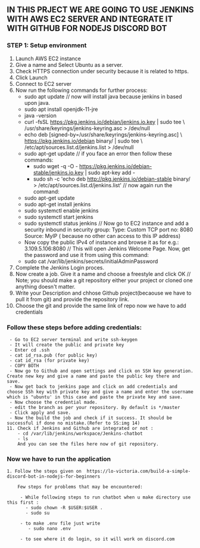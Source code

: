## IN THIS PRJECT WE ARE GOING TO USE JENKINS WITH AWS EC2 SERVER AND INTEGRATE IT WITH GITHUB FOR NODEJS DISCORD BOT

### STEP 1: Setup environment
   1. Launch AWS EC2 instance 
   2. Give a name and Select Ubuntu as a server.
   3. Check HTTPS connection under security because it is related to https.
   4. Click Launch
   5. Connect to EC2 server
   6. Now run the following commands for further process:
       - sudo apt update
       // now will install java because jenkins in based upon java.
       - sudo apt install openjdk-11-jre
       - java -version
       - curl -fsSL https://pkg.jenkins.io/debian/jenkins.io.key | sudo tee \   /usr/share/keyrings/jenkins-keyring.asc > /dev/null 
       - echo deb [signed-by=/usr/share/keyrings/jenkins-keyring.asc] \   https://pkg.jenkins.io/debian binary/ | sudo tee \   /etc/apt/sources.list.d/jenkins.list > /dev/null
       - sudo apt-get update 
       // if you face an error then follow these commands: 
            - sudo wget -q -O - https://pkg.jenkins.io/debian-stable/jenkins.io.key | sudo apt-key add -
            - sudo sh -c 'echo deb http://pkg.jenkins.io/debian-stable binary/ > /etc/apt/sources.list.d/jenkins.list'
        // now again run the command:
        - sudo apt-get update
        - sudo apt-get install jenkins
	    - sudo systemctl enable jenkins
	    - sudo systemctl start jenkins
	    - sudo systemctl status jenkins
    // Now go to EC2 instance and add a security inbound in security group: 
    Type: Custom TCP 
    port no:  8080
    Source: MyIP ( because no other can access to this IP address) 
        - Now copy the public IPv4 of instance and browse it as for e.g.: 3.109.5.106:8080 
        // This will open Jenkins Welcome Page. Now, get the password and use it from using this command:
	    - sudo cat /var/lib/jenkins/secrets/initialAdminPassword
   7. Complete the Jenkins Login proces.
   8. Now create a job. Give it a name and choose a freestyle and click OK
   // Note; you should make a git repository either your project or cloned one anything doesn't matter.
   9. Write your Description and chhose Github project(becaouse we have to pull it from git) and provide the repository link.
   10. Choose the git and provide the same link of repo now we have to add credentials
   ### Follow these steps before adding credentials:
     - Go to EC2 server terminal and write ssh-keygen
     - It will create the public and private key
     - Enter cd .ssh
     - cat id_rsa.pub (for public key)
     - cat id_rsa (for private key)
     - COPY BOTH
     - Now go to Github and open settings and click on SSH key generation. Create new key and give a name and paste the public key there and save.
     - Now get back to jenkins page and click on add credentials and choose SSh key with private key and give a name and enter the username which is "ubuntu' in this case and paste the private key and save.
     - Now choose the credential made.
     - edit the branch as per your repository. By default is */master
     - Click apply and save.
     - Now the build the job and check if it success. It should be successful if done no mistake.(Refer to SS:img 14)
    11. Check if Jenkins and Github are integrated or not :
        - cd /var/lib/jenkins/workspace/Jenkins-chatbot 
        - ls
        And you can see the files here now of git repository.

   ### Now we have to run the application
     
    1. Follow the steps given on  https://lo-victoria.com/build-a-simple-discord-bot-in-nodejs-for-beginners
        
        Few steps for problems that may be encountered:
        
         - While following steps to run chatbot when u make directory use this first :
           - sudo chown -R $USER:$USER .
           - sudo su
       
         - to make .env file just write 
            - sudo nano .env 

         - to see where it do login, so it will work on discord.com 


